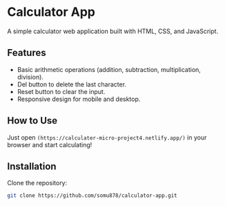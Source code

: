 # Calculator App

A simple calculator web application built with HTML, CSS, and JavaScript.

## Features

- Basic arithmetic operations (addition, subtraction, multiplication, division).
- Del button to delete the last character.
- Reset button to clear the input.
- Responsive design for mobile and desktop.

## How to Use

Just open `(https://calculater-micro-project4.netlify.app/)` in your browser and start calculating!

## Installation

Clone the repository:

```bash
git clone https://github.com/somu878/calculator-app.git

